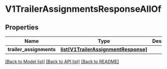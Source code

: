 # V1TrailerAssignmentsResponseAllOf

## Properties
Name | Type | Description | Notes
------------ | ------------- | ------------- | -------------
**trailer_assignments** | [**list[V1TrailerAssignmentResponse]**](V1TrailerAssignmentResponse.md) |  | [optional] 

[[Back to Model list]](../README.md#documentation-for-models) [[Back to API list]](../README.md#documentation-for-api-endpoints) [[Back to README]](../README.md)


